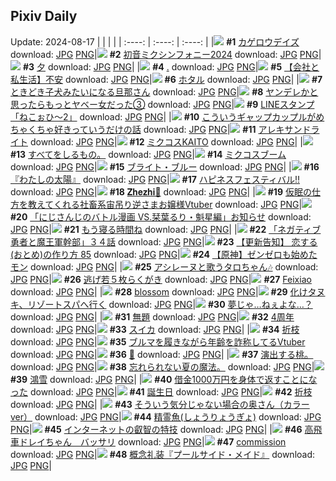 ## Pixiv Daily
Update: 2024-08-17
|      |      |      |
| :----: | :----: | :----: |
|![](https://pixiv.microyu.workers.dev/c/240x480/img-master/img/2024/08/15/12/30/03/121506139_p0_master1200.jpg) **#1** [カゲロウデイズ](https://www.pixiv.net/artworks/121506139) download: [JPG](https://pixiv.microyu.workers.dev/img-original/img/2024/08/15/12/30/03/121506139_p0.jpg) [PNG](https://pixiv.microyu.workers.dev/img-original/img/2024/08/15/12/30/03/121506139_p0.png)|![](https://pixiv.microyu.workers.dev/c/240x480/img-master/img/2024/08/16/00/30/07/121525173_p0_master1200.jpg) **#2** [初音ミクシンフォニー2024](https://www.pixiv.net/artworks/121525173) download: [JPG](https://pixiv.microyu.workers.dev/img-original/img/2024/08/16/00/30/07/121525173_p0.jpg) [PNG](https://pixiv.microyu.workers.dev/img-original/img/2024/08/16/00/30/07/121525173_p0.png)|![](https://pixiv.microyu.workers.dev/c/240x480/img-master/img/2024/08/15/01/13/40/121496311_p0_master1200.jpg) **#3** [夕](https://www.pixiv.net/artworks/121496311) download: [JPG](https://pixiv.microyu.workers.dev/img-original/img/2024/08/15/01/13/40/121496311_p0.jpg) [PNG](https://pixiv.microyu.workers.dev/img-original/img/2024/08/15/01/13/40/121496311_p0.png)|
|![](https://pixiv.microyu.workers.dev/c/240x480/img-master/img/2024/08/15/00/00/30/121493961_p0_master1200.jpg) **#4** [.](https://www.pixiv.net/artworks/121493961) download: [JPG](https://pixiv.microyu.workers.dev/img-original/img/2024/08/15/00/00/30/121493961_p0.jpg) [PNG](https://pixiv.microyu.workers.dev/img-original/img/2024/08/15/00/00/30/121493961_p0.png)|![](https://pixiv.microyu.workers.dev/c/240x480/img-master/img/2024/08/16/12/00/12/121535499_p0_master1200.jpg) **#5** [【会社と私生活】不安](https://www.pixiv.net/artworks/121535499) download: [JPG](https://pixiv.microyu.workers.dev/img-original/img/2024/08/16/12/00/12/121535499_p0.jpg) [PNG](https://pixiv.microyu.workers.dev/img-original/img/2024/08/16/12/00/12/121535499_p0.png)|![](https://pixiv.microyu.workers.dev/c/240x480/img-master/img/2024/08/15/00/00/12/121493874_p0_master1200.jpg) **#6** [ホタル](https://www.pixiv.net/artworks/121493874) download: [JPG](https://pixiv.microyu.workers.dev/img-original/img/2024/08/15/00/00/12/121493874_p0.jpg) [PNG](https://pixiv.microyu.workers.dev/img-original/img/2024/08/15/00/00/12/121493874_p0.png)|
|![](https://pixiv.microyu.workers.dev/c/240x480/img-master/img/2024/08/15/00/00/23/121493939_p0_master1200.jpg) **#7** [ときどき子犬みたいになる旦那さん](https://www.pixiv.net/artworks/121493939) download: [JPG](https://pixiv.microyu.workers.dev/img-original/img/2024/08/15/00/00/23/121493939_p0.jpg) [PNG](https://pixiv.microyu.workers.dev/img-original/img/2024/08/15/00/00/23/121493939_p0.png)|![](https://pixiv.microyu.workers.dev/c/240x480/img-master/img/2024/08/16/00/01/32/121524102_p0_master1200.jpg) **#8** [ヤンデレかと思ったらもっとヤベー女だった③](https://www.pixiv.net/artworks/121524102) download: [JPG](https://pixiv.microyu.workers.dev/img-original/img/2024/08/16/00/01/32/121524102_p0.jpg) [PNG](https://pixiv.microyu.workers.dev/img-original/img/2024/08/16/00/01/32/121524102_p0.png)|![](https://pixiv.microyu.workers.dev/c/240x480/img-master/img/2024/08/15/00/00/33/121493973_p0_master1200.jpg) **#9** [LINEスタンプ「ねこぉひ～2」](https://www.pixiv.net/artworks/121493973) download: [JPG](https://pixiv.microyu.workers.dev/img-original/img/2024/08/15/00/00/33/121493973_p0.jpg) [PNG](https://pixiv.microyu.workers.dev/img-original/img/2024/08/15/00/00/33/121493973_p0.png)|
|![](https://pixiv.microyu.workers.dev/c/240x480/img-master/img/2024/08/16/00/03/03/121524229_p0_master1200.jpg) **#10** [こういうギャップカップルがめちゃくちゃ好きっていうだけの話](https://www.pixiv.net/artworks/121524229) download: [JPG](https://pixiv.microyu.workers.dev/img-original/img/2024/08/16/00/03/03/121524229_p0.jpg) [PNG](https://pixiv.microyu.workers.dev/img-original/img/2024/08/16/00/03/03/121524229_p0.png)|![](https://pixiv.microyu.workers.dev/c/240x480/img-master/img/2024/08/15/23/04/29/121522032_p0_master1200.jpg) **#11** [アレキサンドライト](https://www.pixiv.net/artworks/121522032) download: [JPG](https://pixiv.microyu.workers.dev/img-original/img/2024/08/15/23/04/29/121522032_p0.jpg) [PNG](https://pixiv.microyu.workers.dev/img-original/img/2024/08/15/23/04/29/121522032_p0.png)|![](https://pixiv.microyu.workers.dev/c/240x480/img-master/img/2024/08/15/09/14/25/121502730_p0_master1200.jpg) **#12** [ミクコスKAITO](https://www.pixiv.net/artworks/121502730) download: [JPG](https://pixiv.microyu.workers.dev/img-original/img/2024/08/15/09/14/25/121502730_p0.jpg) [PNG](https://pixiv.microyu.workers.dev/img-original/img/2024/08/15/09/14/25/121502730_p0.png)|
|![](https://pixiv.microyu.workers.dev/c/240x480/img-master/img/2024/08/15/18/06/10/121513119_p0_master1200.jpg) **#13** [すべてをしるもの。](https://www.pixiv.net/artworks/121513119) download: [JPG](https://pixiv.microyu.workers.dev/img-original/img/2024/08/15/18/06/10/121513119_p0.jpg) [PNG](https://pixiv.microyu.workers.dev/img-original/img/2024/08/15/18/06/10/121513119_p0.png)|![](https://pixiv.microyu.workers.dev/c/240x480/img-master/img/2024/08/16/04/00/55/121529093_p0_master1200.jpg) **#14** [ミクコスブーム](https://www.pixiv.net/artworks/121529093) download: [JPG](https://pixiv.microyu.workers.dev/img-original/img/2024/08/16/04/00/55/121529093_p0.jpg) [PNG](https://pixiv.microyu.workers.dev/img-original/img/2024/08/16/04/00/55/121529093_p0.png)|![](https://pixiv.microyu.workers.dev/c/240x480/img-master/img/2024/08/15/00/03/47/121494242_p0_master1200.jpg) **#15** [ブライト・ブルー](https://www.pixiv.net/artworks/121494242) download: [JPG](https://pixiv.microyu.workers.dev/img-original/img/2024/08/15/00/03/47/121494242_p0.jpg) [PNG](https://pixiv.microyu.workers.dev/img-original/img/2024/08/15/00/03/47/121494242_p0.png)|
|![](https://pixiv.microyu.workers.dev/c/240x480/img-master/img/2024/08/15/20/34/36/121517043_p0_master1200.jpg) **#16** [『わたしの太陽』](https://www.pixiv.net/artworks/121517043) download: [JPG](https://pixiv.microyu.workers.dev/img-original/img/2024/08/15/20/34/36/121517043_p0.jpg) [PNG](https://pixiv.microyu.workers.dev/img-original/img/2024/08/15/20/34/36/121517043_p0.png)|![](https://pixiv.microyu.workers.dev/c/240x480/img-master/img/2024/08/15/20/30/03/121516898_p0_master1200.jpg) **#17** [ハピネスフェスティバル‼](https://www.pixiv.net/artworks/121516898) download: [JPG](https://pixiv.microyu.workers.dev/img-original/img/2024/08/15/20/30/03/121516898_p0.jpg) [PNG](https://pixiv.microyu.workers.dev/img-original/img/2024/08/15/20/30/03/121516898_p0.png)|![](https://pixiv.microyu.workers.dev/c/240x480/img-master/img/2024/08/15/20/00/05/121516072_p0_master1200.jpg) **#18** [𝐙𝐡𝐞𝐳𝐡𝐢🎨](https://www.pixiv.net/artworks/121516072) download: [JPG](https://pixiv.microyu.workers.dev/img-original/img/2024/08/15/20/00/05/121516072_p0.jpg) [PNG](https://pixiv.microyu.workers.dev/img-original/img/2024/08/15/20/00/05/121516072_p0.png)|
|![](https://pixiv.microyu.workers.dev/c/240x480/img-master/img/2024/08/15/20/16/49/121516550_p0_master1200.jpg) **#19** [仮眠の仕方を教えてくれる社畜系宙吊り逆さまお嬢様Vtuber](https://www.pixiv.net/artworks/121516550) download: [JPG](https://pixiv.microyu.workers.dev/img-original/img/2024/08/15/20/16/49/121516550_p0.jpg) [PNG](https://pixiv.microyu.workers.dev/img-original/img/2024/08/15/20/16/49/121516550_p0.png)|![](https://pixiv.microyu.workers.dev/c/240x480/img-master/img/2024/08/15/19/25/39/121515156_p0_master1200.jpg) **#20** [「にじさんじのバトル漫画 VS.栞葉るり・魁星編」お知らせ](https://www.pixiv.net/artworks/121515156) download: [JPG](https://pixiv.microyu.workers.dev/img-original/img/2024/08/15/19/25/39/121515156_p0.jpg) [PNG](https://pixiv.microyu.workers.dev/img-original/img/2024/08/15/19/25/39/121515156_p0.png)|![](https://pixiv.microyu.workers.dev/c/240x480/img-master/img/2024/08/15/00/29/33/121495068_p0_master1200.jpg) **#21** [もう寝る時間ね](https://www.pixiv.net/artworks/121495068) download: [JPG](https://pixiv.microyu.workers.dev/img-original/img/2024/08/15/00/29/33/121495068_p0.jpg) [PNG](https://pixiv.microyu.workers.dev/img-original/img/2024/08/15/00/29/33/121495068_p0.png)|
|![](https://pixiv.microyu.workers.dev/c/240x480/img-master/img/2024/08/15/17/39/13/121512361_p0_master1200.jpg) **#22** [「ネガティブ勇者と魔王軍幹部」３４話](https://www.pixiv.net/artworks/121512361) download: [JPG](https://pixiv.microyu.workers.dev/img-original/img/2024/08/15/17/39/13/121512361_p0.jpg) [PNG](https://pixiv.microyu.workers.dev/img-original/img/2024/08/15/17/39/13/121512361_p0.png)|![](https://pixiv.microyu.workers.dev/c/240x480/img-master/img/2024/08/16/12/20/10/121535988_p0_master1200.jpg) **#23** [【更新告知】 恋する(おとめ)の作り方 85](https://www.pixiv.net/artworks/121535988) download: [JPG](https://pixiv.microyu.workers.dev/img-original/img/2024/08/16/12/20/10/121535988_p0.jpg) [PNG](https://pixiv.microyu.workers.dev/img-original/img/2024/08/16/12/20/10/121535988_p0.png)|![](https://pixiv.microyu.workers.dev/c/240x480/img-master/img/2024/08/15/14/29/18/121508353_p0_master1200.jpg) **#24** [【原神】ゼンゼロも始めたモン](https://www.pixiv.net/artworks/121508353) download: [JPG](https://pixiv.microyu.workers.dev/img-original/img/2024/08/15/14/29/18/121508353_p0.jpg) [PNG](https://pixiv.microyu.workers.dev/img-original/img/2024/08/15/14/29/18/121508353_p0.png)|
|![](https://pixiv.microyu.workers.dev/c/240x480/img-master/img/2024/08/15/01/31/59/121496744_p0_master1200.jpg) **#25** [アシレーヌと歌うタロちゃん🎶](https://www.pixiv.net/artworks/121496744) download: [JPG](https://pixiv.microyu.workers.dev/img-original/img/2024/08/15/01/31/59/121496744_p0.jpg) [PNG](https://pixiv.microyu.workers.dev/img-original/img/2024/08/15/01/31/59/121496744_p0.png)|![](https://pixiv.microyu.workers.dev/c/240x480/img-master/img/2024/08/15/01/55/35/121497209_p0_master1200.jpg) **#26** [逃げ若５枚らくがき](https://www.pixiv.net/artworks/121497209) download: [JPG](https://pixiv.microyu.workers.dev/img-original/img/2024/08/15/01/55/35/121497209_p0.jpg) [PNG](https://pixiv.microyu.workers.dev/img-original/img/2024/08/15/01/55/35/121497209_p0.png)|![](https://pixiv.microyu.workers.dev/c/240x480/img-master/img/2024/08/15/12/19/37/121505929_p0_master1200.jpg) **#27** [Feixiao](https://www.pixiv.net/artworks/121505929) download: [JPG](https://pixiv.microyu.workers.dev/img-original/img/2024/08/15/12/19/37/121505929_p0.jpg) [PNG](https://pixiv.microyu.workers.dev/img-original/img/2024/08/15/12/19/37/121505929_p0.png)|
|![](https://pixiv.microyu.workers.dev/c/240x480/img-master/img/2024/08/15/00/00/04/121493829_p0_master1200.jpg) **#28** [blossom](https://www.pixiv.net/artworks/121493829) download: [JPG](https://pixiv.microyu.workers.dev/img-original/img/2024/08/15/00/00/04/121493829_p0.jpg) [PNG](https://pixiv.microyu.workers.dev/img-original/img/2024/08/15/00/00/04/121493829_p0.png)|![](https://pixiv.microyu.workers.dev/c/240x480/img-master/img/2024/08/16/00/02/24/121524187_p0_master1200.jpg) **#29** [化けタヌキ、リゾートスパへ行く](https://www.pixiv.net/artworks/121524187) download: [JPG](https://pixiv.microyu.workers.dev/img-original/img/2024/08/16/00/02/24/121524187_p0.jpg) [PNG](https://pixiv.microyu.workers.dev/img-original/img/2024/08/16/00/02/24/121524187_p0.png)|![](https://pixiv.microyu.workers.dev/c/240x480/img-master/img/2024/08/15/20/00/59/121516174_p0_master1200.jpg) **#30** [夢じゃ…ねぇよな…？](https://www.pixiv.net/artworks/121516174) download: [JPG](https://pixiv.microyu.workers.dev/img-original/img/2024/08/15/20/00/59/121516174_p0.jpg) [PNG](https://pixiv.microyu.workers.dev/img-original/img/2024/08/15/20/00/59/121516174_p0.png)|
|![](https://pixiv.microyu.workers.dev/c/240x480/img-master/img/2024/08/15/00/00/15/121493885_p0_master1200.jpg) **#31** [無題](https://www.pixiv.net/artworks/121493885) download: [JPG](https://pixiv.microyu.workers.dev/img-original/img/2024/08/15/00/00/15/121493885_p0.jpg) [PNG](https://pixiv.microyu.workers.dev/img-original/img/2024/08/15/00/00/15/121493885_p0.png)|![](https://pixiv.microyu.workers.dev/c/240x480/img-master/img/2024/08/16/15/00/05/121538994_p0_master1200.jpg) **#32** [4周年](https://www.pixiv.net/artworks/121538994) download: [JPG](https://pixiv.microyu.workers.dev/img-original/img/2024/08/16/15/00/05/121538994_p0.jpg) [PNG](https://pixiv.microyu.workers.dev/img-original/img/2024/08/16/15/00/05/121538994_p0.png)|![](https://pixiv.microyu.workers.dev/c/240x480/img-master/img/2024/08/16/20/30/05/121547960_p0_master1200.jpg) **#33** [スイカ](https://www.pixiv.net/artworks/121547960) download: [JPG](https://pixiv.microyu.workers.dev/img-original/img/2024/08/16/20/30/05/121547960_p0.jpg) [PNG](https://pixiv.microyu.workers.dev/img-original/img/2024/08/16/20/30/05/121547960_p0.png)|
|![](https://pixiv.microyu.workers.dev/c/240x480/img-master/img/2024/08/15/14/59/54/121508910_p0_master1200.jpg) **#34** [折枝](https://www.pixiv.net/artworks/121508910) download: [JPG](https://pixiv.microyu.workers.dev/img-original/img/2024/08/15/14/59/54/121508910_p0.jpg) [PNG](https://pixiv.microyu.workers.dev/img-original/img/2024/08/15/14/59/54/121508910_p0.png)|![](https://pixiv.microyu.workers.dev/c/240x480/img-master/img/2024/08/16/21/07/46/121549341_p0_master1200.jpg) **#35** [ブルマを履きながら年齢を詐称してるVtuber](https://www.pixiv.net/artworks/121549341) download: [JPG](https://pixiv.microyu.workers.dev/img-original/img/2024/08/16/21/07/46/121549341_p0.jpg) [PNG](https://pixiv.microyu.workers.dev/img-original/img/2024/08/16/21/07/46/121549341_p0.png)|![](https://pixiv.microyu.workers.dev/c/240x480/img-master/img/2024/08/16/11/47/30/121535216_p0_master1200.jpg) **#36** [👑](https://www.pixiv.net/artworks/121535216) download: [JPG](https://pixiv.microyu.workers.dev/img-original/img/2024/08/16/11/47/30/121535216_p0.jpg) [PNG](https://pixiv.microyu.workers.dev/img-original/img/2024/08/16/11/47/30/121535216_p0.png)|
|![](https://pixiv.microyu.workers.dev/c/240x480/img-master/img/2024/08/16/05/49/57/121530129_p0_master1200.jpg) **#37** [演出する桃。](https://www.pixiv.net/artworks/121530129) download: [JPG](https://pixiv.microyu.workers.dev/img-original/img/2024/08/16/05/49/57/121530129_p0.jpg) [PNG](https://pixiv.microyu.workers.dev/img-original/img/2024/08/16/05/49/57/121530129_p0.png)|![](https://pixiv.microyu.workers.dev/c/240x480/img-master/img/2024/08/16/18/57/26/121544843_p0_master1200.jpg) **#38** [忘れられない夏の魔法。](https://www.pixiv.net/artworks/121544843) download: [JPG](https://pixiv.microyu.workers.dev/img-original/img/2024/08/16/18/57/26/121544843_p0.jpg) [PNG](https://pixiv.microyu.workers.dev/img-original/img/2024/08/16/18/57/26/121544843_p0.png)|![](https://pixiv.microyu.workers.dev/c/240x480/img-master/img/2024/08/15/18/25/58/121512856_p0_master1200.jpg) **#39** [鴻雪](https://www.pixiv.net/artworks/121512856) download: [JPG](https://pixiv.microyu.workers.dev/img-original/img/2024/08/15/18/25/58/121512856_p0.jpg) [PNG](https://pixiv.microyu.workers.dev/img-original/img/2024/08/15/18/25/58/121512856_p0.png)|
|![](https://pixiv.microyu.workers.dev/c/240x480/img-master/img/2024/08/15/20/03/48/121516254_p0_master1200.jpg) **#40** [借金1000万円を身体で返すことになった](https://www.pixiv.net/artworks/121516254) download: [JPG](https://pixiv.microyu.workers.dev/img-original/img/2024/08/15/20/03/48/121516254_p0.jpg) [PNG](https://pixiv.microyu.workers.dev/img-original/img/2024/08/15/20/03/48/121516254_p0.png)|![](https://pixiv.microyu.workers.dev/c/240x480/img-master/img/2024/08/15/07/20/08/121501233_p0_master1200.jpg) **#41** [誕生日](https://www.pixiv.net/artworks/121501233) download: [JPG](https://pixiv.microyu.workers.dev/img-original/img/2024/08/15/07/20/08/121501233_p0.jpg) [PNG](https://pixiv.microyu.workers.dev/img-original/img/2024/08/15/07/20/08/121501233_p0.png)|![](https://pixiv.microyu.workers.dev/c/240x480/img-master/img/2024/08/15/15/06/17/121509043_p0_master1200.jpg) **#42** [折枝](https://www.pixiv.net/artworks/121509043) download: [JPG](https://pixiv.microyu.workers.dev/img-original/img/2024/08/15/15/06/17/121509043_p0.jpg) [PNG](https://pixiv.microyu.workers.dev/img-original/img/2024/08/15/15/06/17/121509043_p0.png)|
|![](https://pixiv.microyu.workers.dev/c/240x480/img-master/img/2024/08/16/00/02/18/121524174_p0_master1200.jpg) **#43** [そういう気分じゃない場合の奥さん（カラーver）](https://www.pixiv.net/artworks/121524174) download: [JPG](https://pixiv.microyu.workers.dev/img-original/img/2024/08/16/00/02/18/121524174_p0.jpg) [PNG](https://pixiv.microyu.workers.dev/img-original/img/2024/08/16/00/02/18/121524174_p0.png)|![](https://pixiv.microyu.workers.dev/c/240x480/img-master/img/2024/08/16/07/08/48/121531137_p0_master1200.jpg) **#44** [精霊魚(しょうりょうぎょ)](https://www.pixiv.net/artworks/121531137) download: [JPG](https://pixiv.microyu.workers.dev/img-original/img/2024/08/16/07/08/48/121531137_p0.jpg) [PNG](https://pixiv.microyu.workers.dev/img-original/img/2024/08/16/07/08/48/121531137_p0.png)|![](https://pixiv.microyu.workers.dev/c/240x480/img-master/img/2024/08/16/12/39/21/121536390_p0_master1200.jpg) **#45** [インターネットの叡智の特技](https://www.pixiv.net/artworks/121536390) download: [JPG](https://pixiv.microyu.workers.dev/img-original/img/2024/08/16/12/39/21/121536390_p0.jpg) [PNG](https://pixiv.microyu.workers.dev/img-original/img/2024/08/16/12/39/21/121536390_p0.png)|
|![](https://pixiv.microyu.workers.dev/c/240x480/img-master/img/2024/08/16/12/48/43/121536575_p0_master1200.jpg) **#46** [高飛車ドレイちゃん　バッサリ](https://www.pixiv.net/artworks/121536575) download: [JPG](https://pixiv.microyu.workers.dev/img-original/img/2024/08/16/12/48/43/121536575_p0.jpg) [PNG](https://pixiv.microyu.workers.dev/img-original/img/2024/08/16/12/48/43/121536575_p0.png)|![](https://pixiv.microyu.workers.dev/c/240x480/img-master/img/2024/08/16/00/37/09/121525398_p0_master1200.jpg) **#47** [commission](https://www.pixiv.net/artworks/121525398) download: [JPG](https://pixiv.microyu.workers.dev/img-original/img/2024/08/16/00/37/09/121525398_p0.jpg) [PNG](https://pixiv.microyu.workers.dev/img-original/img/2024/08/16/00/37/09/121525398_p0.png)|![](https://pixiv.microyu.workers.dev/c/240x480/img-master/img/2024/08/15/00/00/21/121493922_p0_master1200.jpg) **#48** [概念礼装『プールサイド・メイド』](https://www.pixiv.net/artworks/121493922) download: [JPG](https://pixiv.microyu.workers.dev/img-original/img/2024/08/15/00/00/21/121493922_p0.jpg) [PNG](https://pixiv.microyu.workers.dev/img-original/img/2024/08/15/00/00/21/121493922_p0.png)|

